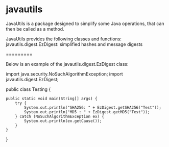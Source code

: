 javautils
=========

JavaUtils is a package designed to simplify some Java operations, that can then be called as a method.

JavaUtils provides the following classes and functions:
javautils.digest.EzDigest: simplified hashes and message digests

=========

Below is an example of the javautils.digest.EzDigest class:

import java.security.NoSuchAlgorithmException;
import javautils.digest.EzDigest;

public class Testing {

    public static void main(String[] args) {
        try {
            System.out.println("SHA256: " + EzDigest.getSHA256("Test"));
            System.out.println("MD5 : " + EzDigest.getMD5("Test"));
        } catch (NoSuchAlgorithmException ex) {
            System.out.println(ex.getCause());
        }
    }
}
